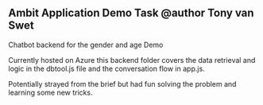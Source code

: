 ## Ambit Application Demo Task @author Tony van Swet

Chatbot backend for the gender and age Demo

Currently hosted on Azure this backend folder covers the data retrieval and logic in the dbtool.js file and the conversation flow in app.js.


Potentially strayed from the brief but had fun solving the problem and learning some new tricks.
